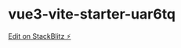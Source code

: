 # vue3-vite-starter-uar6tq

[Edit on StackBlitz ⚡️](https://stackblitz.com/edit/vue3-vite-starter-uar6tq)